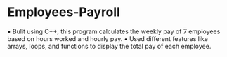 # Employees-Payroll
•	Bulit using C++, this program calculates the weekly pay of 7 employees based on hours worked and hourly pay.
•	Used different features like arrays, loops, and functions to display the total pay of each employee.
